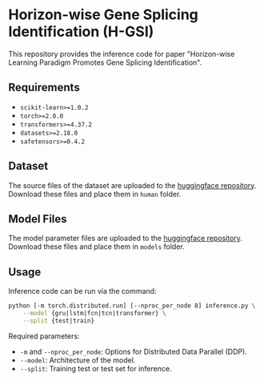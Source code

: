 # Horizon-wise Gene Splicing Identification (H-GSI)

This repository provides the inference code for paper "Horizon-wise Learning Paradigm Promotes Gene Splicing Identification".

## Requirements

- `scikit-learn>=1.0.2`
- `torch>=2.0.0`
- `transformers>=4.37.2`
- `datasets>=2.18.0`
- `safetensors>=0.4.2`

## Dataset

The source files of the dataset are uploaded to the [huggingface repository](https://huggingface.co/datasets/beqjal/Human-splicing-variants). Download these files and place them in `human` folder.

## Model Files

The model parameter files are uploaded to the [huggingface repository](https://huggingface.co/beqjal/H-GSI). Download these files and place them in `models` folder.

## Usage

Inference code can be run via the command:

```bash
python [-m torch.distributed.run] [--nproc_per_node 8] inference.py \
	--model {gru|lstm|fcn|tcn|transformer} \
	--split {test|train}
```

Required parameters:

- `-m` and `--nproc_per_node`: Options for Distributed Data Parallel (DDP).
- `--model`: Architecture of the model.
- `--split`: Training test or test set for inference.
